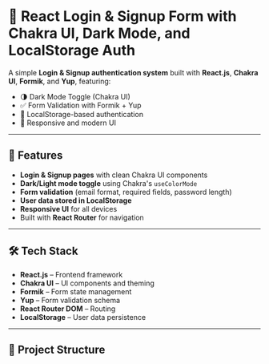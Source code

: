 # 🔐 React Login & Signup Form with Chakra UI, Dark Mode, and LocalStorage Auth

A simple **Login & Signup authentication system** built with **React.js**, **Chakra UI**, **Formik**, and **Yup**, featuring:

- 🌗 Dark Mode Toggle (Chakra UI)
- ✅ Form Validation with Formik + Yup
- 💾 LocalStorage-based authentication
- 📱 Responsive and modern UI

---

## 🚀 Features

- **Login & Signup pages** with clean Chakra UI components
- **Dark/Light mode toggle** using Chakra's `useColorMode`
- **Form validation** (email format, required fields, password length)
- **User data stored in LocalStorage**
- **Responsive UI** for all devices
- Built with **React Router** for navigation

---

## 🛠️ Tech Stack

- **React.js** – Frontend framework
- **Chakra UI** – UI components and theming
- **Formik** – Form state management
- **Yup** – Form validation schema
- **React Router DOM** – Routing
- **LocalStorage** – User data persistence

---

## 📂 Project Structure

